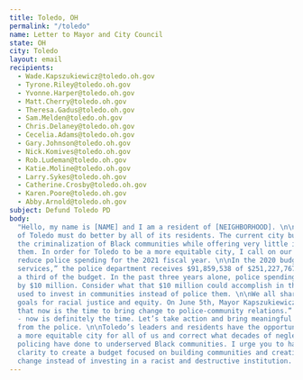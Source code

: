 ```yaml
---
title: Toledo, OH
permalink: "/toledo"
name: Letter to Mayor and City Council
state: OH
city: Toledo
layout: email
recipients:
  - Wade.Kapszukiewicz@toledo.oh.gov
  - Tyrone.Riley@toledo.oh.gov
  - Yvonne.Harper@toledo.oh.gov
  - Matt.Cherry@toledo.oh.gov
  - Theresa.Gadus@toledo.oh.gov
  - Sam.Melden@toledo.oh.gov
  - Chris.Delaney@toledo.oh.gov
  - Cecelia.Adams@toledo.oh.gov
  - Gary.Johnson@toledo.oh.gov
  - Nick.Komives@toledo.oh.gov
  - Rob.Ludeman@toledo.oh.gov
  - Katie.Moline@toledo.oh.gov
  - Larry.Sykes@toledo.oh.gov
  - Catherine.Crosby@toledo.oh.gov
  - Karen.Poore@toledo.oh.gov
  - Abby.Arnold@toledo.oh.gov
subject: Defund Toledo PD
body:
  "Hello, my name is [NAME] and I am a resident of [NEIGHBORHOOD]. \n\nThe City
  of Toledo must do better by all of its residents. The current city budget affords
  the criminalization of Black communities while offering very little investment in
  them. In order for Toledo to be a more equitable city, I call on our leaders to
  reduce police spending for the 2021 fiscal year. \n\nIn the 2020 budget for “basic
  services,” the police department receives $91,859,538 of $251,227,767 - more than
  a third of the budget. In the past three years alone, police spending has increased
  by $10 million. Consider what that $10 million could accomplish in three years if
  used to invest in communities instead of police them. \n\nWe all share the same
  goals for racial justice and equity. On June 5th, Mayor Kapszukiewicz said, “I believe
  that now is the time to bring change to police-community relations.” He’s right
  - now is definitely the time. Let’s take action and bring meaningful change by divesting
  from the police. \n\nToledo’s leaders and residents have the opportunity to create
  a more equitable city for all of us and correct what decades of neglect and destructive
  policing have done to underserved Black communities. I urge you to have the moral
  clarity to create a budget focused on building communities and creating positive
  change instead of investing in a racist and destructive institution. \n\nThank you,\n\n[NAME]"
---
```

